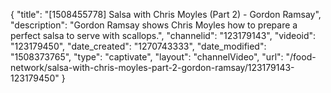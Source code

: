 {
    "title": "[1508455778] Salsa with Chris Moyles (Part 2) - Gordon Ramsay",
    "description": "Gordon Ramsay shows Chris Moyles how to prepare a perfect salsa to serve with scallops.",
    "channelid": "123179143",
    "videoid": "123179450",
    "date_created": "1270743333",
    "date_modified": "1508373765",
    "type": "captivate",
    "layout": "channelVideo",
    "url": "\/food-network\/salsa-with-chris-moyles-part-2-gordon-ramsay\/123179143-123179450"
}